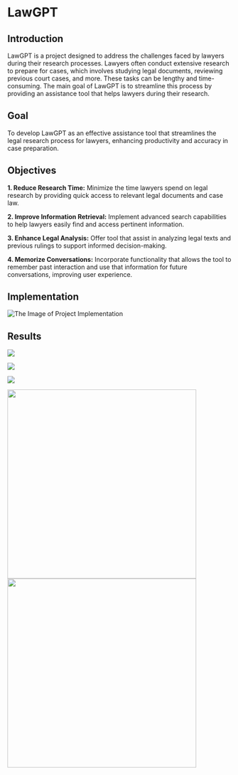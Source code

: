 
# LawGPT

## Introduction
LawGPT is a project designed to address the challenges faced by lawyers during their research processes. Lawyers often conduct extensive research to prepare for cases, which involves studying legal documents, reviewing previous court cases, and more. These tasks can be lengthy and time-consuming. The main goal of LawGPT is to streamline this process by providing an assistance tool that helps lawyers during their research.

## Goal 
To develop LawGPT as an effective assistance tool that streamlines the legal research process for lawyers, enhancing productivity and accuracy in case preparation.

## Objectives
**1. Reduce Research Time:** Minimize the time lawyers spend on legal research by providing quick access to relevant legal documents and case law.

**2. Improve Information Retrieval:** Implement advanced search capabilities to help lawyers easily find and access pertinent information.

**3. Enhance Legal Analysis:** Offer tool that assist in analyzing legal texts and previous rulings to support informed decision-making.

**4. Memorize Conversations:** Incorporate functionality that allows the tool to remember past interaction and use that information for future conversations, improving user experience.

## Implementation
![The Image of Project Implementation](https://raw.githubusercontent.com/Sumit9623/LawGPT/refs/heads/master/Implementation.png)

## Results
![](https://raw.githubusercontent.com/Sumit9623/LawGPT/refs/heads/master/result2.png)

![](https://raw.githubusercontent.com/Sumit9623/LawGPT/refs/heads/master/result1.png)

![](https://raw.githubusercontent.com/Sumit9623/LawGPT/refs/heads/master/result3.png)

<img src="https://raw.githubusercontent.com/Sumit9623/LawGPT/refs/heads/master/result2.png" width="425"/> <img src="https://raw.githubusercontent.com/Sumit9623/LawGPT/refs/heads/master/result1.png" width="425"/> 

